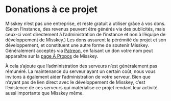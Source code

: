 # Donations à ce projet
Misskey n’est pas une entreprise, et reste gratuit à utiliser grâce à vos dons. (Selon l’instance, des revenus peuvent être générés via des publicités, mais ceux-ci vont directement à l’administration de l’instance et non à l’équipe de développement de Misskey.) Les dons assurent la pérénnité du projet et son développement, et constituent une autre forme de soutenir Misskey. Généralement acceptés via [Patreon](https://www.patreon.com/syuilo), en faisant un don votre nom peut apparaître sur la [page À Propos](/about-misskey) de Misskey.

À cela s’ajoute que l’administration des serveurs n’est généralement pas rémunéré. La maintenance du serveur ayant un certain coût, nous vous invitons à également aider l’administration de votre serveur. Bien que n’ayant pas de lien direct avec le développement de Misskey, c’est l’existence de ces serveurs qui matérialise ce projet rendant leur activité aussi importante que Misskey même.
